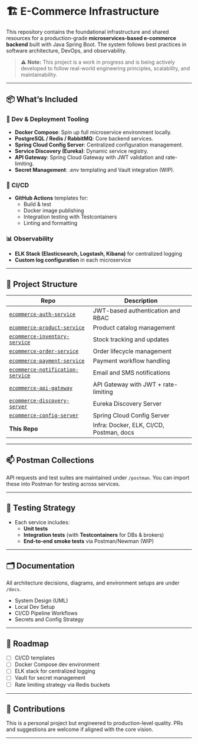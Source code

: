 # 🏗️ E-Commerce Infrastructure

This repository contains the foundational infrastructure and shared resources for a production-grade **microservices-based e-commerce backend** built with Java Spring Boot. The system follows best practices in software architecture, DevOps, and observability.

> ⚠️ **Note:** This project is a work in progress and is being actively developed to follow real-world engineering principles, scalability, and maintainability.

---

## 📦 What’s Included

### 🔧 Dev & Deployment Tooling
- **Docker Compose**: Spin up full microservice environment locally.
- **PostgreSQL / Redis / RabbitMQ**: Core backend services.
- **Spring Cloud Config Server**: Centralized configuration management.
- **Service Discovery (Eureka)**: Dynamic service registry.
- **API Gateway**: Spring Cloud Gateway with JWT validation and rate-limiting.
- **Secret Management**: .env templating and Vault integration (WIP).

### 🚀 CI/CD
- **GitHub Actions** templates for:
  - Build & test
  - Docker image publishing
  - Integration testing with Testcontainers
  - Linting and formatting

### 📊 Observability
- **ELK Stack (Elasticsearch, Logstash, Kibana)** for centralized logging
- **Custom log configuration** in each microservice

---

## 📂 Project Structure

| Repo | Description |
|------|-------------|
| [`ecommerce-auth-service`](https://github.com/AlexisRodriguezCS/ecommerce-auth-service) | JWT-based authentication and RBAC |
| [`ecommerce-product-service`](https://github.com/AlexisRodriguezCS/ecommerce-product-service) | Product catalog management |
| [`ecommerce-inventory-service`](https://github.com/AlexisRodriguezCS/ecommerce-inventory-service) | Stock tracking and updates |
| [`ecommerce-order-service`](https://github.com/AlexisRodriguezCS/ecommerce-order-service) | Order lifecycle management |
| [`ecommerce-payment-service`](https://github.com/AlexisRodriguezCS/ecommerce-payment-service) | Payment workflow handling |
| [`ecommerce-notification-service`](https://github.com/AlexisRodriguezCS/ecommerce-notification-service) | Email and SMS notifications |
| [`ecommerce-api-gateway`](https://github.com/AlexisRodriguezCS/ecommerce-api-gateway) | API Gateway with JWT + rate-limiting |
| [`ecommerce-discovery-server`](https://github.com/AlexisRodriguezCS/ecommerce-discovery-server) | Eureka Discovery Server |
| [`ecommerce-config-server`](https://github.com/AlexisRodriguezCS/ecommerce-config-server) | Spring Cloud Config Server |
| **This Repo** | Infra: Docker, ELK, CI/CD, Postman, docs |

---

## 📫 Postman Collections

API requests and test suites are maintained under `/postman`. You can import these into Postman for testing across services.

---

## 🧪 Testing Strategy

- Each service includes:
  - **Unit tests**
  - **Integration tests** (with **Testcontainers** for DBs & brokers)
  - **End-to-end smoke tests** via Postman/Newman (WIP)

---

## 🗂️ Documentation

All architecture decisions, diagrams, and environment setups are under `/docs`.

- System Design (UML)
- Local Dev Setup
- CI/CD Pipeline Workflows
- Secrets and Config Strategy

---

## 🏁 Roadmap

- [ ] CI/CD templates
- [ ] Docker Compose dev environment
- [ ] ELK stack for centralized logging
- [ ] Vault for secret management
- [ ] Rate limiting strategy via Redis buckets

---

## 🙌 Contributions

This is a personal project but engineered to production-level quality. PRs and suggestions are welcome if aligned with the core vision.

---
